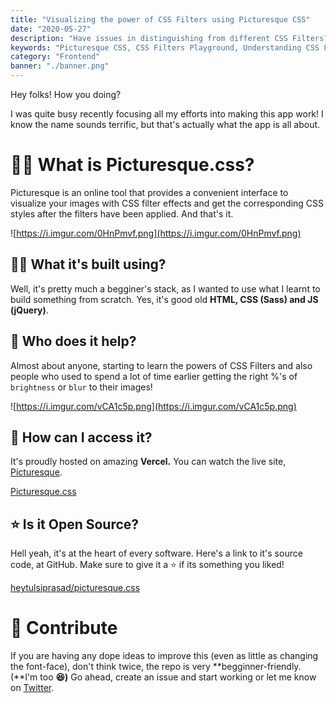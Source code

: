 ```yaml
---
title: "Visualizing the power of CSS Filters using Picturesque CSS"
date: "2020-05-27"
description: "Have issues in distinguishing from different CSS Filters? Easily learn CSS filters using a playground containing useful CSS filters we use in everyday lives"
keywords: "Picturesque CSS, CSS Filters Playground, Understanding CSS Filters, CSS Filters properties"
category: "Frontend"
banner: "./banner.png"
---
```


Hey folks! How you doing?

I was quite busy recently focusing all my efforts into making this app work! I know the name sounds terrific, but that's actually what the app is all about.

# 🤷‍♂️ What is Picturesque.css?

Picturesque is an online tool that provides a convenient interface to visualize your images with CSS filter effects and get the corresponding CSS styles after the filters have been applied. And that's it.

![https://i.imgur.com/0HnPmvf.png](https://i.imgur.com/0HnPmvf.png)

## 💁‍♂️ What it's built using?

Well, it's pretty much a begginer's stack, as I wanted to use what I learnt to build something from scratch. Yes, it's good old **HTML, CSS (Sass) and JS (jQuery)**.

## 🙌 Who does it help?

Almost about anyone, starting to learn the powers of CSS Filters and also people who used to spend a lot of time earlier getting the right %'s of `brightness` or `blur` to their images!

![https://i.imgur.com/vCA1c5p.png](https://i.imgur.com/vCA1c5p.png)

## 🤘 How can I access it?

It's proudly hosted on amazing **Vercel.** You can watch the live site, [Picturesque](https://picturesque-css.now.sh/).

[Picturesque.css](https://picturesque-css.now.sh/)

## ⭐ Is it Open Source?

Hell yeah, it's at the heart of every software. Here's a link to it's source code, at GitHub. Make sure to give it a ⭐ if its something you liked!

[heytulsiprasad/picturesque.css](https://github.com/heytulsiprasad/picturesque.css)

# 🎉 Contribute

If you are having any dope ideas to improve this (even as little as changing the font-face), don't think twice, the repo is very **begginner-friendly. (**I'm too **😆)** Go ahead, create an issue and start working or let me know on [Twitter](https://twitter.com/heytulsiprasad).
